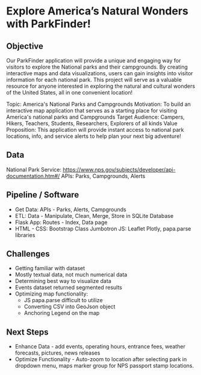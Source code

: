 # Explore America’s Natural Wonders with ParkFinder! 

## Objective

Our ParkFinder application will provide a unique and engaging way for visitors to explore the National parks and their campgrounds. By creating interactive maps and data visualizations, users can gain insights into visitor information for each national park. This project will serve as a valuable resource for anyone interested in exploring the natural and cultural wonders of the United States, all in one convenient location!

Topic: America's National Parks and Campgrounds
Motivation: To build an interactive map application that serves as a starting place for visiting America's national parks and Campgrounds
Target Audience: Campers, Hikers, Teachers, Students, Researchers, Explorers of all kinds
Value Proposition: This application will provide instant access to national park locations, info, and service alerts to help plan your next big adventure!

## Data

National Park Service: https://www.nps.gov/subjects/developer/api-documentation.htm#/
APIs: Parks, Campgrounds, Alerts

## Pipeline / Software

- Get Data: APIs - Parks, Alerts, Campgrounds
- ETL: Data - Manipulate, Clean, Merge, Store in SQLite Database
- Flask App: Routes - Index, Data page
- HTML - CSS: Bootstrap Class Jumbotron JS: Leaflet Plotly, papa.parse libraries

## Challenges

- Getting familiar with dataset
- Mostly textual data, not much numerical data
- Determining best way to visualize data
- Events dataset returned segmented results
- Optimizing map functionality:
  - JS papa.parse difficult to utilize 
  - Converting CSV into GeoJson object
  - Anchoring Legend on the map

## Next Steps

- Enhance Data - add events, operating hours, entrance fees, weather forecasts, pictures, news releases
- Optimize Functionality - Auto-zoom to location after selecting park in dropdown menu, maps marker group for NPS passport stamp locations.




